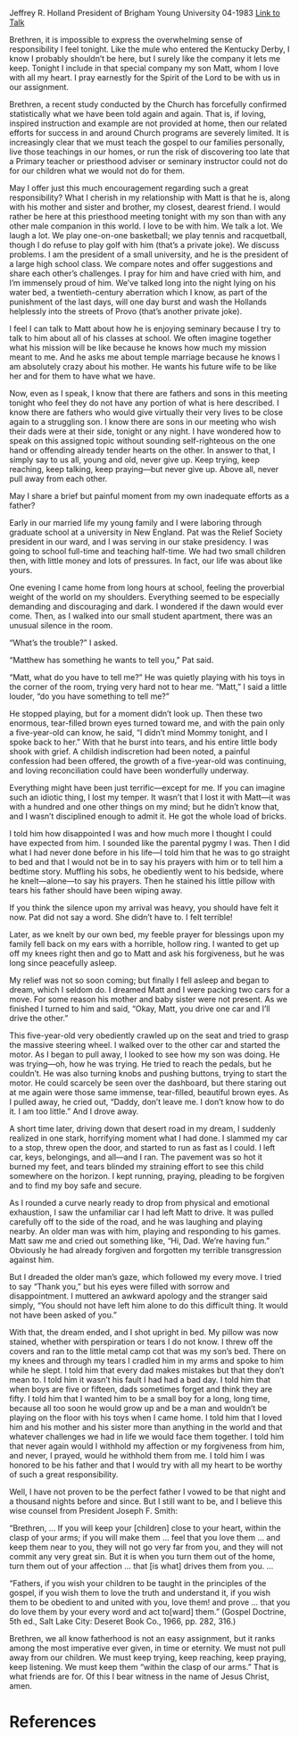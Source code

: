 Jeffrey R. Holland
President of Brigham Young University
04-1983
[Link to Talk](https://www.churchofjesuschrist.org/study/general-conference/1983/04/within-the-clasp-of-your-arms?lang=eng)

Brethren, it is impossible to express the overwhelming sense of responsibility I feel tonight. Like the mule who entered the Kentucky Derby, I know I probably shouldn’t be here, but I surely like the company it lets me keep. Tonight I include in that special company my son Matt, whom I love with all my heart. I pray earnestly for the Spirit of the Lord to be with us in our assignment.

Brethren, a recent study conducted by the Church has forcefully confirmed statistically what we have been told again and again. That is, if loving, inspired instruction and example are not provided at home, then our related efforts for success in and around Church programs are severely limited. It is increasingly clear that we must teach the gospel to our families personally, live those teachings in our homes, or run the risk of discovering too late that a Primary teacher or priesthood adviser or seminary instructor could not do for our children what we would not do for them.

May I offer just this much encouragement regarding such a great responsibility? What I cherish in my relationship with Matt is that he is, along with his mother and sister and brother, my closest, dearest friend. I would rather be here at this priesthood meeting tonight with my son than with any other male companion in this world. I love to be with him. We talk a lot. We laugh a lot. We play one-on-one basketball; we play tennis and racquetball, though I do refuse to play golf with him (that’s a private joke). We discuss problems. I am the president of a small university, and he is the president of a large high school class. We compare notes and offer suggestions and share each other’s challenges. I pray for him and have cried with him, and I’m immensely proud of him. We’ve talked long into the night lying on his water bed, a twentieth-century aberration which I know, as part of the punishment of the last days, will one day burst and wash the Hollands helplessly into the streets of Provo (that’s another private joke).

I feel I can talk to Matt about how he is enjoying seminary because I try to talk to him about all of his classes at school. We often imagine together what his mission will be like because he knows how much my mission meant to me. And he asks me about temple marriage because he knows I am absolutely crazy about his mother. He wants his future wife to be like her and for them to have what we have.

Now, even as I speak, I know that there are fathers and sons in this meeting tonight who feel they do not have any portion of what is here described. I know there are fathers who would give virtually their very lives to be close again to a struggling son. I know there are sons in our meeting who wish their dads were at their side, tonight or any night. I have wondered how to speak on this assigned topic without sounding self-righteous on the one hand or offending already tender hearts on the other. In answer to that, I simply say to us all, young and old, never give up. Keep trying, keep reaching, keep talking, keep praying—but never give up. Above all, never pull away from each other.

May I share a brief but painful moment from my own inadequate efforts as a father?

Early in our married life my young family and I were laboring through graduate school at a university in New England. Pat was the Relief Society president in our ward, and I was serving in our stake presidency. I was going to school full-time and teaching half-time. We had two small children then, with little money and lots of pressures. In fact, our life was about like yours.

One evening I came home from long hours at school, feeling the proverbial weight of the world on my shoulders. Everything seemed to be especially demanding and discouraging and dark. I wondered if the dawn would ever come. Then, as I walked into our small student apartment, there was an unusual silence in the room.

“What’s the trouble?” I asked.

“Matthew has something he wants to tell you,” Pat said.

“Matt, what do you have to tell me?” He was quietly playing with his toys in the corner of the room, trying very hard not to hear me. “Matt,” I said a little louder, “do you have something to tell me?”

He stopped playing, but for a moment didn’t look up. Then these two enormous, tear-filled brown eyes turned toward me, and with the pain only a five-year-old can know, he said, “I didn’t mind Mommy tonight, and I spoke back to her.” With that he burst into tears, and his entire little body shook with grief. A childish indiscretion had been noted, a painful confession had been offered, the growth of a five-year-old was continuing, and loving reconciliation could have been wonderfully underway.

Everything might have been just terrific—except for me. If you can imagine such an idiotic thing, I lost my temper. It wasn’t that I lost it with Matt—it was with a hundred and one other things on my mind; but he didn’t know that, and I wasn’t disciplined enough to admit it. He got the whole load of bricks.

I told him how disappointed I was and how much more I thought I could have expected from him. I sounded like the parental pygmy I was. Then I did what I had never done before in his life—I told him that he was to go straight to bed and that I would not be in to say his prayers with him or to tell him a bedtime story. Muffling his sobs, he obediently went to his bedside, where he knelt—alone—to say his prayers. Then he stained his little pillow with tears his father should have been wiping away.

If you think the silence upon my arrival was heavy, you should have felt it now. Pat did not say a word. She didn’t have to. I felt terrible!

Later, as we knelt by our own bed, my feeble prayer for blessings upon my family fell back on my ears with a horrible, hollow ring. I wanted to get up off my knees right then and go to Matt and ask his forgiveness, but he was long since peacefully asleep.

My relief was not so soon coming; but finally I fell asleep and began to dream, which I seldom do. I dreamed Matt and I were packing two cars for a move. For some reason his mother and baby sister were not present. As we finished I turned to him and said, “Okay, Matt, you drive one car and I’ll drive the other.”

This five-year-old very obediently crawled up on the seat and tried to grasp the massive steering wheel. I walked over to the other car and started the motor. As I began to pull away, I looked to see how my son was doing. He was trying—oh, how he was trying. He tried to reach the pedals, but he couldn’t. He was also turning knobs and pushing buttons, trying to start the motor. He could scarcely be seen over the dashboard, but there staring out at me again were those same immense, tear-filled, beautiful brown eyes. As I pulled away, he cried out, “Daddy, don’t leave me. I don’t know how to do it. I am too little.” And I drove away.

A short time later, driving down that desert road in my dream, I suddenly realized in one stark, horrifying moment what I had done. I slammed my car to a stop, threw open the door, and started to run as fast as I could. I left car, keys, belongings, and all—and I ran. The pavement was so hot it burned my feet, and tears blinded my straining effort to see this child somewhere on the horizon. I kept running, praying, pleading to be forgiven and to find my boy safe and secure.

As I rounded a curve nearly ready to drop from physical and emotional exhaustion, I saw the unfamiliar car I had left Matt to drive. It was pulled carefully off to the side of the road, and he was laughing and playing nearby. An older man was with him, playing and responding to his games. Matt saw me and cried out something like, “Hi, Dad. We’re having fun.” Obviously he had already forgiven and forgotten my terrible transgression against him.

But I dreaded the older man’s gaze, which followed my every move. I tried to say “Thank you,” but his eyes were filled with sorrow and disappointment. I muttered an awkward apology and the stranger said simply, “You should not have left him alone to do this difficult thing. It would not have been asked of you.”

With that, the dream ended, and I shot upright in bed. My pillow was now stained, whether with perspiration or tears I do not know. I threw off the covers and ran to the little metal camp cot that was my son’s bed. There on my knees and through my tears I cradled him in my arms and spoke to him while he slept. I told him that every dad makes mistakes but that they don’t mean to. I told him it wasn’t his fault I had had a bad day. I told him that when boys are five or fifteen, dads sometimes forget and think they are fifty. I told him that I wanted him to be a small boy for a long, long time, because all too soon he would grow up and be a man and wouldn’t be playing on the floor with his toys when I came home. I told him that I loved him and his mother and his sister more than anything in the world and that whatever challenges we had in life we would face them together. I told him that never again would I withhold my affection or my forgiveness from him, and never, I prayed, would he withhold them from me. I told him I was honored to be his father and that I would try with all my heart to be worthy of such a great responsibility.

Well, I have not proven to be the perfect father I vowed to be that night and a thousand nights before and since. But I still want to be, and I believe this wise counsel from President Joseph F. Smith:

“Brethren, … If you will keep your [children] close to your heart, within the clasp of your arms; if you will make them … feel that you love them … and keep them near to you, they will not go very far from you, and they will not commit any very great sin. But it is when you turn them out of the home, turn them out of your affection … that [is what] drives them from you. …

“Fathers, if you wish your children to be taught in the principles of the gospel, if you wish them to love the truth and understand it, if you wish them to be obedient to and united with you, love them! and prove … that you do love them by your every word and act to[ward] them.” (Gospel Doctrine, 5th ed., Salt Lake City: Deseret Book Co., 1966, pp. 282, 316.)

Brethren, we all know fatherhood is not an easy assignment, but it ranks among the most imperative ever given, in time or eternity. We must not pull away from our children. We must keep trying, keep reaching, keep praying, keep listening. We must keep them “within the clasp of our arms.” That is what friends are for. Of this I bear witness in the name of Jesus Christ, amen.

# References
